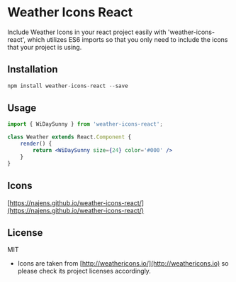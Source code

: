 # Weather Icons React
Include Weather Icons in your react project easily with 'weather-icons-react', which utilizes ES6 imports so that you only need to include the icons that your project is using.


## Installation

```js
npm install weather-icons-react --save
```

## Usage

```jsx
import { WiDaySunny } from 'weather-icons-react';

class Weather extends React.Component {
    render() {
        return <WiDaySunny size={24} color='#000' />
    }
}
```

## Icons
[https://najens.github.io/weather-icons-react/](https://najens.github.io/weather-icons-react/)


## License

MIT

* Icons are taken from [http://weathericons.io/](http://weathericons.io) so please check its project licenses accordingly.
